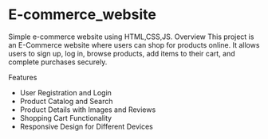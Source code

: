# E-commerce_website
Simple e-commerce website using HTML,CSS,JS.
Overview
This project is an E-Commerce website where users can shop for products online. It allows users to sign up, log in, browse products, add items to their cart, and complete purchases securely.

Features
+ User Registration and Login
+ Product Catalog and Search
+ Product Details with Images and Reviews
+ Shopping Cart Functionality
+ Responsive Design for Different Devices
